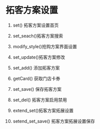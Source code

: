 # 拓客方案设置

1. set() 拓客方案设置首页

2. set_seach()拓客方案搜索

3. modify_style()抢购方案界面设置

4. set_update()拓客方案修改

5. set_add() 添加拓客方案

6. getCard() 获取门店卡券

7. set_save() 保存拓客方案

8. set_del() 拓客方案启用禁用

9. extend_set()拓客方案拓展设置

10. setend_set_save() 拓客方案拓展设置保存